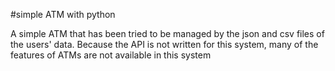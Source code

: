 #simple ATM with python

<p>A simple ATM that has been tried to be managed by the json and csv files of the users' data.
Because the API is not written for this system, many of the features of ATMs are not available in this system</p>
